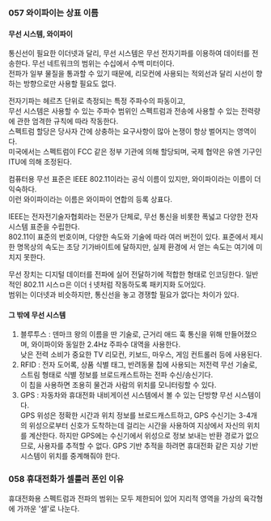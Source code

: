 ### 057 와이파이는 상표 이름

#### 무선 시스템, 와이파이

통신선이 필요한 이더넷과 달리, 무선 시스템은 무선 전자기파를 이용하여 데이터를 전송한다. 
무선 네트워크의 범위는 수십에서 수백 미터이다.  
전파가 일부 물질을 통과할 수 있기 때문에, 리모컨에 사용되는 적외선과 달리 시선이 향하는 방향으로만 사용할 필요도 없다.  

전자기파는 헤르츠 단위로 측정되는 특정 주파수의 파동이고,  
무선 시스템은 사용할 수 있는 주파수 범위인 스펙트럼과 전송에 사용할 수 있는 전력량에 관한 엄격한 규칙에 따라 작동한다.  
스펙트럼 할당은 당사자 간에 상충하는 요구사항이 많아 논쟁이 항상 벌어지는 영역이다.  
미국에서는 스펙트럼이 FCC 같은 정부 기관에 의해 할당되며, 국제 협약은 유엔 기구인 ITU에 의해 조정된다.  

컴퓨터용 무선 표준은 IEEE 802.11이라는 공식 이름이 있지만, 와이파이라는 이름이 더 익숙하다.  
이런 와이파이라는 이름은 와이파이 연합의 등록 상표다.  

IEEE는 전자전기술자협회라는 전문가 단체로, 무선 통신을 비롯한 폭넓고 다양한 전자 시스템 표준을 수립한다.  
802.11이 표준의 번호이며, 다양한 속도와 기술에 따라 여러 버전이 있다. 표준에서 제시한 명목상의 속도는 초당 기가바이트에 달하지만, 실제 환경에 서 얻는 속도는 여기에 미치지 못한다.  

무선 장치는 디지털 데이터를 전파에 실어 전달하기에 적합한 형태로 인코딩한다. 일반적인 802.11 시스ㅁ은 이더ㅓ넷처럼 작동하도록 패키지화 도어있다.   
범위는 이더넷과 비슷하지만, 통신선을 놓고 경쟁할 필요가 없다는 차이가 있다.  

#### 그 밖에 무선 시스템

1. 블루투스 : 덴마크 왕의 이름을 딴 기술로, 근거리 애드 훅 통신을 위해 만들어졌으며, 와이파이와 동일한 2.4Hz 주파수 대역을 사용한다.  
            낮은 전력 소비가 중요한 TV 리모컨, 키보드, 마우스, 게임 컨트롤러 등에 사용된다. 
2. RFID : 전자 도어록, 상품 식별 태그, 반려동물 칩에 사용되는 저전력 무선 기술로, 스트림 형태로 식별 정보를 브로드캐스트하는 전파 수신/송신기다.  
          이 칩을 사용하면 조용히 물건과 사람의 위치를 모니터링할 수 있다. 
3. GPS : 자동차와 휴대전화 내비게이션 시스템에서 볼 수 있는 단방향 무선 시스템이다.  
         GPS 위성은 정확한 시간과 위치 정보를 브로드캐스트하고, GPS 수신기는 3-4개의 위성으로부터 신호가 도착하는데 걸리는 시간을 사용하여 지상에서 자신의 위치를 계산한다. 
         하지만 GPS에는 수신기에서 위성으로 정보 보내는 반환 경로가 없으므로, 사용자를 추적할 수 없다. 
         GPS 기반 추적을 하려면 휴대전화 같은 지상 기반 시스템이 위치를 중계해줘야 한다. 


### 058 휴대전화가 셀룰러 폰인 이유

휴대전화용 스펙트럼과 전파의 범위는 모두 제한되어 있어 지리적 영역을 가상의 육각형에 가까운 '셀'로 나눈다. 

